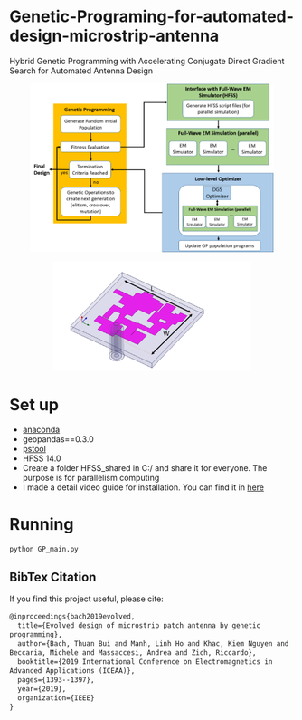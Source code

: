 # Genetic-Programing-for-automated-design-microstrip-antenna
Hybrid Genetic Programming with Accelerating Conjugate Direct Gradient Search for Automated Antenna Design

<p align="center">
  <img src="https://github.com/thuanaislab/Genetic-Programing-for-automated-design-microstrip-antenna/blob/main/images/GP_lowlevel.png" width="430" title="hover text">
<p>

<p align="center">
  <img src="https://github.com/thuanaislab/Genetic-Programing-for-automated-design-microstrip-antenna/blob/main/images/smallsize_antenna.PNG" width="350" title="hover text">
<p>



# Set up
- [anaconda](https://www.anaconda.com/products/individual) 
- geopandas==0.3.0
- [pstool](https://docs.microsoft.com/en-us/sysinternals/downloads/pstools)
- HFSS 14.0
- Create a folder HFSS_shared in C:/ and share it for everyone. The purpose is for parallelism computing
- I made a detail video guide for installation. You can find it in [here](https://youtu.be/mi2dpRd85NU)
# Running
```
python GP_main.py
```
## BibTex Citation 
If you find this project useful, please cite:
```
@inproceedings{bach2019evolved,
  title={Evolved design of microstrip patch antenna by genetic programming},
  author={Bach, Thuan Bui and Manh, Linh Ho and Khac, Kiem Nguyen and Beccaria, Michele and Massaccesi, Andrea and Zich, Riccardo},
  booktitle={2019 International Conference on Electromagnetics in Advanced Applications (ICEAA)},
  pages={1393--1397},
  year={2019},
  organization={IEEE}
}
```

